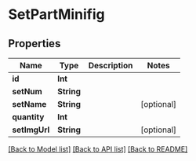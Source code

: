 # SetPartMinifig

## Properties
Name | Type | Description | Notes
------------ | ------------- | ------------- | -------------
**id** | **Int** |  | 
**setNum** | **String** |  | 
**setName** | **String** |  | [optional] 
**quantity** | **Int** |  | 
**setImgUrl** | **String** |  | [optional] 

[[Back to Model list]](../README.md#documentation-for-models) [[Back to API list]](../README.md#documentation-for-api-endpoints) [[Back to README]](../README.md)


